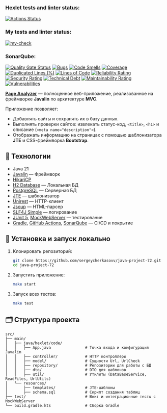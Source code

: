 ### Hexlet tests and linter status:
[![Actions Status](https://github.com/sergeycherkasovv/java-project-72/actions/workflows/hexlet-check.yml/badge.svg)](https://github.com/sergeycherkasovv/java-project-72/actions)

### My tests and linter status:
[![my-check](https://github.com/sergeycherkasovv/java-project-72/actions/workflows/blank.yml/badge.svg)](https://github.com/sergeycherkasovv/java-project-72/actions/workflows/blank.yml)

### SonarQube:
[![Quality Gate Status](https://sonarcloud.io/api/project_badges/measure?project=sergeycherkasovv_java-project-72&metric=alert_status)](https://sonarcloud.io/summary/new_code?id=sergeycherkasovv_java-project-72)
[![Bugs](https://sonarcloud.io/api/project_badges/measure?project=sergeycherkasovv_java-project-72&metric=bugs)](https://sonarcloud.io/summary/new_code?id=sergeycherkasovv_java-project-72)
[![Code Smells](https://sonarcloud.io/api/project_badges/measure?project=sergeycherkasovv_java-project-72&metric=code_smells)](https://sonarcloud.io/summary/new_code?id=sergeycherkasovv_java-project-72)
[![Coverage](https://sonarcloud.io/api/project_badges/measure?project=sergeycherkasovv_java-project-72&metric=coverage)](https://sonarcloud.io/summary/new_code?id=sergeycherkasovv_java-project-72)
[![Duplicated Lines (%)](https://sonarcloud.io/api/project_badges/measure?project=sergeycherkasovv_java-project-72&metric=duplicated_lines_density)](https://sonarcloud.io/summary/new_code?id=sergeycherkasovv_java-project-72)
[![Lines of Code](https://sonarcloud.io/api/project_badges/measure?project=sergeycherkasovv_java-project-72&metric=ncloc)](https://sonarcloud.io/summary/new_code?id=sergeycherkasovv_java-project-72)
[![Reliability Rating](https://sonarcloud.io/api/project_badges/measure?project=sergeycherkasovv_java-project-72&metric=reliability_rating)](https://sonarcloud.io/summary/new_code?id=sergeycherkasovv_java-project-72)
[![Security Rating](https://sonarcloud.io/api/project_badges/measure?project=sergeycherkasovv_java-project-72&metric=security_rating)](https://sonarcloud.io/summary/new_code?id=sergeycherkasovv_java-project-72)
[![Technical Debt](https://sonarcloud.io/api/project_badges/measure?project=sergeycherkasovv_java-project-72&metric=sqale_index)](https://sonarcloud.io/summary/new_code?id=sergeycherkasovv_java-project-72)
[![Maintainability Rating](https://sonarcloud.io/api/project_badges/measure?project=sergeycherkasovv_java-project-72&metric=sqale_rating)](https://sonarcloud.io/summary/new_code?id=sergeycherkasovv_java-project-72)
[![Vulnerabilities](https://sonarcloud.io/api/project_badges/measure?project=sergeycherkasovv_java-project-72&metric=vulnerabilities)](https://sonarcloud.io/summary/new_code?id=sergeycherkasovv_java-project-72)

**[Page Analyzer](https://java-project-72-27yt.onrender.com)** — полноценное веб-приложение, 
реализованное на фреймворке **Javalin** по архитектуре **MVC**.

Приложение позволяет:
- Добавлять сайты и сохранять их в базу данных.
- Выполнять проверки сайтов: извлекать статус-код, `<title>`, `<h1>` и описание (`<meta name="description">`).
- Отображать информацию на страницах с помощью шаблонизатора **JTE** и CSS-фреймворка **Bootstrap**.

## 🚀 Технологии
- Java 21  
- [Javalin](https://javalin.io) — Фреймворк  
- [HikariCP](https://github.com/brettwooldridge/HikariCP) 
- [H2 Database](https://www.h2database.com) — Локальная БД
- [PostgreSQL](https://www.postgresql.org/) — Серверная БД
- [JTE](https://jte.gg) — шаблонизатор  
- [Unirest](https://kong.github.io/unirest-java/) — HTTP-клиент  
- [Jsoup](https://jsoup.org) — HTML-парсер  
- [SLF4J Simple](https://www.slf4j.org/) — логирование  
- [JUnit 5](https://junit.org/junit5/), 
  [MockWebServer](https://github.com/square/okhttp/tree/master/mockwebserver) — тестирование  
- [Gradle](https://gradle.org/), 
  [GitHub Actions](https://github.com/features/actions),
  [SonarQube](https://www.sonarsource.com/) — CI/CD и покрытие

## 🔧 Установка и запуск локально
1. Клонировать репозиторий:  
   ```bash
   git clone https://github.com/sergeycherkasovv/java-project-72.git
   cd java-project-72
    ``` 
2. Запустить приложение:
    ```bash
    make start
   ```
3. Запуск всех тестов:
    ``` bash
    make test
   ```
   
## 🗂 Структура проекта
    src/
    ├── main/
    │   ├── java/hexlet/code/
    │   │   ├── App.java               # Точка входа и конфигурация Javalin
    │   │   ├── controller/            # HTTP контроллеры
    │   │   ├── model/                 # Сущности Url, UrlCheck
    │   │   ├── repository/            # Репозитории для работы с БД
    │   │   ├── dto/                   # DTO для шаблонов
    │   │   ├── util/                  # Утилиты (DataBaseService, ReadFiles, UrlUtils)
    │   └── resources/
    │       ├── templates/             # JTE-шаблоны
    │       ├── schema.sql             # Скрипт создания таблиц
    ├── test/                          # Юнит и интеграционные тесты c MockWebServer
    └── build.gradle.kts               # Сборка Gradle

